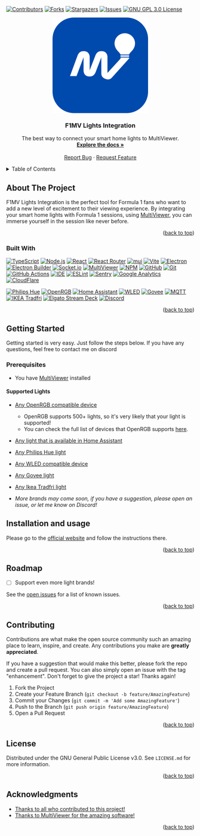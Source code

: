 <a name="readme-top"></a>

<!-- PROJECT SHIELDS -->
[![Contributors][contributors-shield]][contributors-url]
[![Forks][forks-shield]][forks-url]
[![Stargazers][stars-shield]][stars-url]
[![Issues][issues-shield]][issues-url]
[![GNU GPL 3.0 License][license-shield]][license-url]

<div align="center">
<img src="icons/logo_1024x1024-rounded.png" alt="The F1MV Lights Integration logo" align="center" width="256" height="256"/>
<h3 align="center">F1MV Lights Integration</h3>
  <p align="center">
    The best way to connect your smart home lights to MultiViewer.
    <br />
    <a href="https://f1mvli.jstt.me/docs"><strong>Explore the docs »</strong></a>
    <br />
    <br />
    <a href="https://github.com/JustJoostNL/F1MV-Lights-Integration/issues">Report Bug</a>
    ·
    <a href="https://github.com/JustJoostNL/F1MV-Lights-Integration/issues">Request Feature</a>
  </p>
</div>



<!-- TABLE OF CONTENTS -->
<details>
  <summary>Table of Contents</summary>
  <ol>
    <li>
      <a href="#about-the-project">About The Project</a>
      <ul>
        <li><a href="#built-with">Built With</a></li>
      </ul>
    </li>
    <li>
      <a href="#getting-started">Getting Started</a>
      <ul>
        <li><a href="#prerequisites">Prerequisites</a></li>
      </ul>
    </li>
    <li><a href="#installation-and-usage">Installation and usage</a></li>
    <li><a href="#roadmap">Roadmap</a></li>
    <li><a href="#contributing">Contributing</a></li>
    <li><a href="#license">License</a></li>
  </ol>
</details>



<!-- ABOUT THE PROJECT -->
## About The Project

[//]: # ([![Product Name Screen Shot][product-screenshot]]&#40;product-screenshot-here&#41;)

F1MV Lights Integration is the perfect tool for Formula 1 fans who want to add a new level of excitement to their viewing experience.
By integrating your smart home lights with Formula 1 sessions, using [MultiViewer](https://multiviewer.app), you can immerse yourself in the session like never before.

<p align="right">(<a href="#readme-top">back to top</a>)</p>


### Built With

[![TypeScript][typescript]][typescript-url]
[![Node.js][nodejs]][nodejs-url]
[![React][react]][react-url]
[![React Router][react-router]][react-router-url]
[![mui][mui]][mui-url]
[![Vite][vite]][vite-url]
[![Electron][Electron]][electron-url]
[![Electron Builder][electron-builder]][electron-builder-url]
[![Socket.io][Socket.io]][socket.io-url]
[![MultiViewer][f1mv]][f1mv-url]
[![NPM][npm]][npm-url]
[![GitHub][GitHub]][github-url]
[![Git][git]][git-url]
[![GitHub Actions][GitHub-actions]][github-actions-url]
[![IDE][ide]][ide-url]
[![ESLint][eslint]][eslint-url]
[![Sentry][sentry]][sentry-url]
[![Google Analytics][ga4]][ga4-url]
[![CloudFlare][cloudflare]][cloudflare-url]

[![Philips Hue][philips-hue]][philips-hue-url]
[![OpenRGB][openrgb]][openrgb-url]
[![Home Assistant][home-assistant]][home-assistant-url]
[![WLED][wled]][wled-url]
[![Govee][govee]][govee-url]
[![MQTT][mqtt]][mqtt-url]
[![IKEA Tradfri][tradfri]][tradfri-url]
[![Elgato Stream Deck][streamdeck]][streamdeck-url]
[![Discord][discord]][discord-url]

<p align="right">(<a href="#readme-top">back to top</a>)</p>



<!-- GETTING STARTED -->
## Getting Started

Getting started is very easy. Just follow the steps below. If you have any questions, feel free to contact me on discord

### Prerequisites

- You have [MultiViewer](https://multiviewer.app) installed

#### Supported Lights
- [Any OpenRGB compatible device][openrgb-devices-url]
  - OpenRGB supports 500+ lights, so it's very likely that your light is supported!
  - You can check the full list of devices that OpenRGB supports [here][openrgb-devices-url].
- [Any light that is available in Home Assistant][home-assistant-url]
- [Any Philips Hue light][philips-hue-url]
- [Any WLED compatible device][wled-url]
- [Any Govee light][govee-url]
- [Any Ikea Tradfri light][tradfri-url]


- *More brands may come soon, if you have a suggestion, please open an issue, or let me know on Discord!*

## Installation and usage

Please go to the [official website](https://f1mvli.jstt.me) and follow the instructions there.

<p align="right">(<a href="#readme-top">back to top</a>)</p>


<!-- ROADMAP -->
## Roadmap

- [ ] Support even more light brands!

See the [open issues][issuesurl] for a list of known issues.

<p align="right">(<a href="#readme-top">back to top</a>)</p>



<!-- CONTRIBUTING -->
## Contributing

Contributions are what make the open source community such an amazing place to learn, inspire, and create. Any contributions you make are **greatly appreciated**.

If you have a suggestion that would make this better, please fork the repo and create a pull request. You can also simply open an issue with the tag "enhancement".
Don't forget to give the project a star! Thanks again!

1. Fork the Project
2. Create your Feature Branch (`git checkout -b feature/AmazingFeature`)
3. Commit your Changes (`git commit -m 'Add some AmazingFeature'`)
4. Push to the Branch (`git push origin feature/AmazingFeature`)
5. Open a Pull Request

<p align="right">(<a href="#readme-top">back to top</a>)</p>



<!-- LICENSE -->
## License

Distributed under the GNU General Public License v3.0. See `LICENSE.md` for more information.

<p align="right">(<a href="#readme-top">back to top</a>)</p>


<!-- ACKNOWLEDGMENTS -->
## Acknowledgments
* [Thanks to all who contributed to this project!](https://github.com/JustJoostNL/F1MV-Lights-Integration/graphs/contributors)
* [Thanks to MultiViewer for the amazing software!](https://multiviewer.app)


<p align="right">(<a href="#readme-top">back to top</a>)</p>



<!-- MARKDOWN LINKS & IMAGES -->
<!-- https://www.markdownguide.org/basic-syntax/#reference-style-links -->
[contributors-shield]: https://img.shields.io/github/contributors/JustJoostNL/F1MV-Lights-Integration.svg?style=for-the-badge
[contributors-url]: https://github.com/JustJoostNL/F1MV-Lights-Integration/graphs/contributors
[forks-shield]: https://img.shields.io/github/forks/JustJoostNL/F1MV-Lights-Integration.svg?style=for-the-badge
[forks-url]: https://github.com/JustJoostNL/F1MV-Lights-Integration/network/members
[stars-shield]: https://img.shields.io/github/stars/JustJoostNL/F1MV-Lights-Integration.svg?style=for-the-badge
[stars-url]: https://github.com/JustJoostNL/F1MV-Lights-Integration/stargazers
[issues-shield]: https://img.shields.io/github/issues/JustJoostNL/F1MV-Lights-Integration.svg?style=for-the-badge
[issues-url]: https://github.com/JustJoostNL/F1MV-Lights-Integration/issues
[license-shield]: https://img.shields.io/github/license/JustJoostNL/F1MV-Lights-Integration.svg?style=for-the-badge
[license-url]: https://github.com/JustJoostNL/F1MV-Lights-Integration/blob/main/LICENSE.MD
[product-screenshot]: https://github.com/JustJoostNL/F1MV-Lights-Integration/blob/master/icons/logo_256x256_rounded.png?raw=true
[typescript]: https://img.shields.io/badge/TypeScript-007ACC?style=for-the-badge&logo=typescript&logoColor=white
[typescript-url]: https://www.typescriptlang.org/
[react]: https://img.shields.io/badge/React-20232A?style=for-the-badge&logo=react&logoColor=61DAFB
[react-url]: https://react.dev
[react-router]: https://img.shields.io/badge/React_Router-CA4245?style=for-the-badge&logo=react-router&logoColor=white
[react-router-url]: https://reactrouter.com
[vite]: https://img.shields.io/badge/Vite-646CFF?style=for-the-badge&logo=vite&logoColor=white
[vite-url]: https://vitejs.dev
[mui]: https://img.shields.io/badge/MUI-%230081CB.svg?style=for-the-badge&logo=mui&logoColor=white
[mui-url]: https://mui.com
[npm]: https://img.shields.io/badge/npm-CB3837?style=for-the-badge&logo=npm&logoColor=white
[npm-url]: https://www.npmjs.com/
[cloudflare]: https://img.shields.io/badge/Cloudflare-F38020?style=for-the-badge&logo=cloudflare&logoColor=white
[cloudflare-url]: https://www.cloudflare.com/
[socket.io]: https://img.shields.io/badge/Socket.io-010101?style=for-the-badge&logo=socket.io&logoColor=white
[socket.io-url]: https://socket.io/
[electron]: https://img.shields.io/badge/Electron-47848F?style=for-the-badge&logo=electron&logoColor=white
[electron-url]: https://www.electronjs.org/
[electron-builder]: https://img.shields.io/badge/Electron%20Builder-47848F?style=for-the-badge&logo=electron&logoColor=white
[electron-builder-url]: https://www.electron.build/
[f1mv-lights-integration]: https://img.shields.io/badge/F1MV-Lights-Integration-0002bb?style=for-the-badge&logo=F1MV-Lights-Integration&logoColor=black
[github-actions]: https://img.shields.io/badge/github%20actions-%232671E5.svg?style=for-the-badge&logo=githubactions&logoColor=white
[github-actions-url]: https://github.com/features/actions
[ide]: https://img.shields.io/badge/IntelliJIDEA-000000.svg?style=for-the-badge&logo=intellij-idea&logoColor=white
[ide-url]: https://www.jetbrains.com/idea/
[Git]: https://img.shields.io/badge/git-%23F05033.svg?style=for-the-badge&logo=git&logoColor=white
[git-url]: https://git-scm.com/
[GitHub]: https://img.shields.io/badge/github-%23121011.svg?style=for-the-badge&logo=github&logoColor=white
[github-url]: https://github.com
[f1mv]: https://img.shields.io/badge/MultiViewer-fb1e07.svg?style=for-the-badge&logo=f1&logoColor=white
[f1mv-url]: https://multiviewer.app
[ESLint]: https://img.shields.io/badge/ESLint-4B32C3?style=for-the-badge&logo=eslint&logoColor=white
[ESLint-url]: https://eslint.org/
[Sentry]: https://img.shields.io/badge/Sentry-362D59?style=for-the-badge&logo=sentry&logoColor=white
[Sentry-url]: https://sentry.io/
[ga4]: https://img.shields.io/badge/Google%20Analytics-E37400?style=for-the-badge&logo=google-analytics&logoColor=white
[ga4-url]: https://analytics.google.com/
[nodejs]: https://img.shields.io/badge/Node.js-43853D?style=for-the-badge&logo=node.js&logoColor=white
[nodejs-url]: https://nodejs.org/en/
[releases-url]: https://github.com/JustJoostNL/F1MV-Lights-Integration/releases
[wikiurl]: https://f1mvli.jstt.me
[issuesurl]: https://github.com/JustJoostNL/F1MV-Lights-Integration/issues
[philips-hue]: https://img.shields.io/badge/Philips%20Hue-0002bb?style=for-the-badge&logo=Philips%20Hue&logoColor=white
[philips-hue-url]: https://www2.meethue.com/en-us
[tradfri]: https://img.shields.io/badge/IKEA%20Tradfri-00539f.svg?style=for-the-badge&logo=ikea&logoColor=white
[tradfri-url]: https://www.ikea.com/us/en/cat/smart-lighting-36812/
[govee]: https://img.shields.io/badge/Govee-000666.svg?style=for-the-badge&logo=govee&logoColor=white
[govee-url]: https://us.govee.com/
[MQTT]: https://img.shields.io/badge/MQTT-0002bb.svg?style=for-the-badge&logo=mqtt&logoColor=white
[MQTT-url]: https://mqtt.org/
[openrgb]: https://img.shields.io/badge/OpenRGB-0002bb.svg?style=for-the-badge&logo=openrgb&logoColor=white
[openrgb-url]: https://openrgb.org/
[openrgb-devices-url]: https://openrgb.org/devices.html
[wled]: https://img.shields.io/badge/WLED-0002bb.svg?style=for-the-badge&logo=wled&logoColor=white
[streamdeck]: https://img.shields.io/badge/Stream%20Deck-0002bb.svg?style=for-the-badge&logo=elgato&logoColor=white
[streamdeck-url]: https://www.elgato.com/en/gaming/stream-deck
[discord]: https://img.shields.io/badge/Discord-0002bb.svg?style=for-the-badge&logo=discord&logoColor=white
[discord-url]: https://discord.com/
[wled-url]: https://github.com/Aircoookie/WLED
[home-assistant]: https://img.shields.io/badge/home%20assistant-%2341BDF5.svg?style=for-the-badge&logo=home-assistant&logoColor=white
[home-assistant-url]: https://www.home-assistant.io/

[github_username]: JustJoostNL
[repo_name]: F1MV-Lights-Integration
